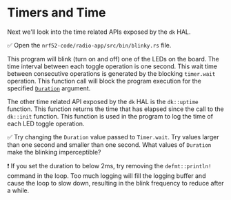 # Timers and Time

Next we'll look into the time related APIs exposed by the `dk` HAL.

✅ Open the `nrf52-code/radio-app/src/bin/blinky.rs` file.

This program will blink (turn on and off) one of the LEDs on the board. The time interval between each toggle operation is one second. This wait time between consecutive operations is generated by the blocking `timer.wait` operation. This function call will block the program execution for the specified [`Duration`] argument.

[`Duration`]: https://doc.rust-lang.org/core/time/struct.Duration.html

The other time related API exposed by the `dk` HAL is the `dk::uptime` function. This function returns the time that has elapsed since the call to the `dk::init` function. This function is used in the program to log the time of each LED toggle operation.

✅ Try changing the `Duration` value passed to `Timer.wait`. Try values larger than one second and smaller than one second. What values of `Duration` make the blinking imperceptible?

❗ If you set the duration to below 2ms, try removing the `defmt::println!` command in the loop. Too much logging will fill the logging buffer and cause the loop to slow down, resulting in the blink frequency to reduce after a while.

